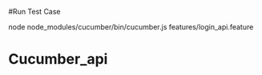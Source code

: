 #Run Test Case

node node_modules/cucumber/bin/cucumber.js features/login_api.feature


# Cucumber_api
